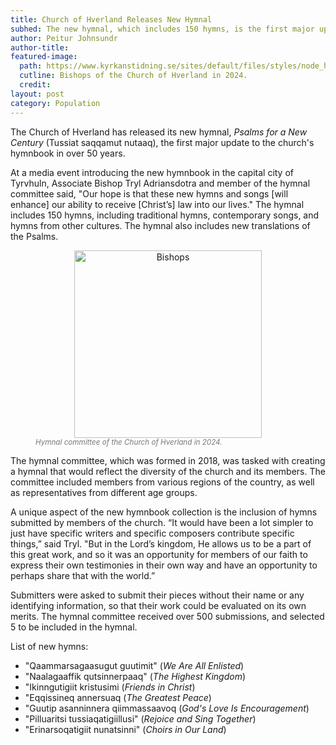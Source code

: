 ```yaml
---
title: Church of Hverland Releases New Hymnal
subhed: The new hymnal, which includes 150 hymns, is the first major update to the church's hymnbook in over 50 years.
author: Peitur Johnsundr
author-title: 
featured-image: 
  path: https://www.kyrkanstidning.se/sites/default/files/styles/node_huvudbild/public/2020-05/biskopsmote_4_12_2019.jpg.webp?itok=I8i-QNF3
  cutline: Bishops of the Church of Hverland in 2024.
  credit: 
layout: post
category: Population
---
```


The Church of Hverland has released its new hymnal, *Psalms for a New Century* (Tussiat saqqamut nutaaq), the first major update to the church's hymnbook in over 50 years. 

At a media event introducing the new hymnbook in the capital city of Tyrvhuln, Associate Bishop Tryl Adriansdotra and member of the hymnal committee said, "Our hope is that these new hymns and songs [will enhance] our ability to receive [Christ’s] law into our lives." The hymnal includes 150 hymns, including traditional hymns, contemporary songs, and hymns from other cultures. The hymnal also includes new translations of the Psalms.

<figure style="text-align: center;">
  <img src="https://i.media.fi/incoming/2262774.JPG/alternates/FREE_1440/2262774.JPG" alt="Bishops" style="height: 300px;">
  <small><figcaption style="text-align: left; font-style: italic; color: #777;">Hymnal committee of the Church of Hverland in 2024.</figcaption></small>
</figure>

The hymnal committee, which was formed in 2018, was tasked with creating a hymnal that would reflect the diversity of the church and its members. The committee included members from various regions of the country, as well as representatives from different age groups.

A unique aspect of the new hymnbook collection is the inclusion of hymns submitted by members of the church. “It would have been a lot simpler to just have specific writers and specific composers contribute specific things,” said Tryl. "But in the Lord’s kingdom, He allows us to be a part of this great work, and so it was an opportunity for members of our faith to express their own testimonies in their own way and have an opportunity to perhaps share that with the world.”

Submitters were asked to submit their pieces without their name or any identifying information, so that their work could be evaluated on its own merits. The hymnal committee received over 500 submissions, and selected 5 to be included in the hymnal.

List of new hymns:
- "Qaammarsagaasugut guutimit" (*We Are All Enlisted*)
- "Naalagaaffik qutsinnerpaaq" (*The Highest Kingdom*)
- "Ikinngutigiit kristusimi (*Friends in Christ*)
- "Eqqissineq annersuaq (*The Greatest Peace*)
- "Guutip asanninnera qiimmassaavoq (*God's Love Is Encouragement*)
- "Pilluaritsi tussiaqatigiillusi" (*Rejoice and Sing Together*)
- "Erinarsoqatigiit nunatsinni" (*Choirs in Our Land*)
